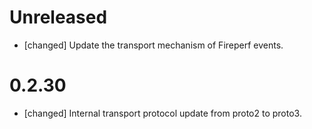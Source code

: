 # Unreleased
- [changed] Update the transport mechanism of Fireperf events.

# 0.2.30
- [changed] Internal transport protocol update from proto2 to proto3.